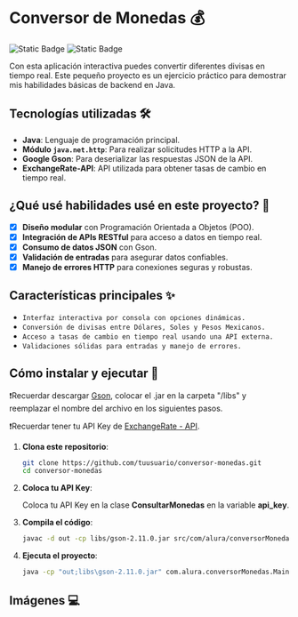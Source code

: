 # Conversor de Monedas 💰
![Static Badge](https://img.shields.io/badge/2.11.0-GSON-blue)
![Static Badge](https://img.shields.io/badge/22.0.2-Java-red)

Con esta aplicación interactiva puedes convertir diferentes divisas en tiempo real. Este pequeño proyecto es un ejercicio práctico para demostrar mis habilidades básicas de backend en Java.

## Tecnologías utilizadas 🛠️

- **Java**: Lenguaje de programación principal.
- **Módulo `java.net.http`**: Para realizar solicitudes HTTP a la API.
- **Google Gson**: Para deserializar las respuestas JSON de la API.
- **ExchangeRate-API**: API utilizada para obtener tasas de cambio en tiempo real.

## ¿Qué usé habilidades usé en este proyecto? 🚀

- [x] **Diseño modular** con Programación Orientada a Objetos (POO).  
- [x] **Integración de APIs RESTful** para acceso a datos en tiempo real.  
- [x] **Consumo de datos JSON** con Gson.  
- [x] **Validación de entradas** para asegurar datos confiables.  
- [x] **Manejo de errores HTTP** para conexiones seguras y robustas.  

## Características principales ✨

- `Interfaz interactiva por consola con opciones dinámicas.`
- `Conversión de divisas entre Dólares, Soles y Pesos Mexicanos.`
- `Acceso a tasas de cambio en tiempo real usando una API externa.`
- `Validaciones sólidas para entradas y manejo de errores.`

## Cómo instalar y ejecutar 🔧

❗Recuerdar descargar [Gson](https://mvnrepository.com/artifact/com.google.code.gson/gson), colocar el .jar en la carpeta "/libs" y reemplazar el nombre del archivo en los siguientes pasos.

❗Recuerdar tener tu API Key de [ExchangeRate - API](https://www.exchangerate-api.com/).
   
1. **Clona este repositorio**:
   ```bash
   git clone https://github.com/tuusuario/conversor-monedas.git
   cd conversor-monedas
   ```

2. **Coloca tu API Key**:

   Coloca tu API Key en la clase **ConsultarMonedas** en la variable **api_key**.
   
4. **Compila el código**:
   ```bash
   javac -d out -cp libs/gson-2.11.0.jar src/com/alura/conversorMonedas/*.java
   ```
5. **Ejecuta el proyecto**:
   ```bash
   java -cp "out;libs\gson-2.11.0.jar" com.alura.conversorMonedas.Main
   ```


## Imágenes 💻
